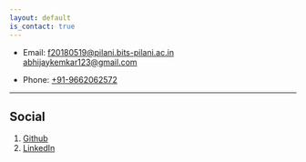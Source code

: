 ```yaml
---
layout: default
is_contact: true
---
```


* Email: [f20180519@pilani.bits-pilani.ac.in](mailto:f20180519@pilani.bits-pilani.ac.in)  
         [abhijaykemkar123@gmail.com](mailto:abhijaykemkar123@gmail.com)

* Phone: [+91-9662062572](tel:+91-9662062572)

---

## Social

1. [Github](https://github.com/Abhijay-kemkar)
2. [LinkedIn](https://www.linkedin.com/in/abhijay-kemkar-285213195/)
